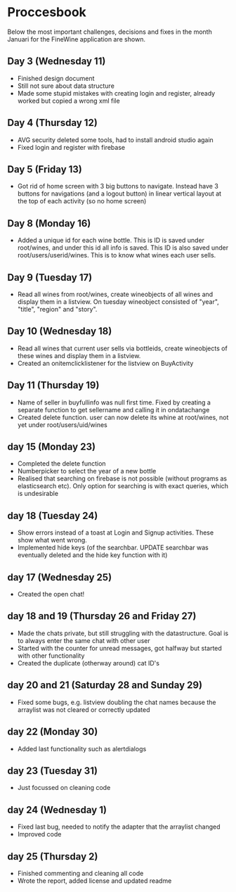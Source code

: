 # Proccesbook 
Below the most important challenges, decisions and fixes in the month Januari for the FineWine application are shown. 

## Day 3 (Wednesday 11)
* Finished design document
* Still not sure about data structure
* Made some stupid mistakes with creating login and register, already worked but copied a wrong xml file

## Day 4 (Thursday 12)
* AVG security deleted some tools, had to install android studio again
* Fixed login and register with firebase

## Day 5 (Friday 13)
* Got rid of home screen with 3 big buttons to navigate. Instead have 3 buttons for navigations (and a logout button) in linear vertical layout at the top of each activity (so no home screen)

## Day 8 (Monday 16)
* Added a unique id for each wine bottle. This is ID is saved under root/wines, and under this id all info is saved. This ID is also saved under  root/users/userid/wines. This is to know what wines each user sells.

## Day 9 (Tuesday 17)
* Read all wines from root/wines, create wineobjects of all wines and display them in a listview. On tuesday wineobject consisted of "year", "title", "region" and "story".

## Day 10 (Wednesday 18)
* Read all wines that current user sells via bottleids, create wineobjects of these wines and display them in a listview.
* Created an onitemclicklistener for the listview on BuyActivity

## Day 11 (Thursday 19)
* Name of seller in buyfullinfo was null first time. Fixed by creating a separate function to get sellername and calling it in ondatachange
* Created delete function. user can now delete its whine at root/wines, not yet under root/users/uid/wines

## day 15 (Monday 23)
* Completed the delete function
* Numberpicker to select the year of a new bottle
* Realised that searching on firebase is not possible (without programs as elasticsearch etc). Only option for searching is with exact queries, which is undesirable

## day 18 (Tuesday 24)
* Show errors instead of a toast at Login and Signup activities. These show what went wrong.
* Implemented hide keys (of the searchbar. UPDATE searchbar was eventually deleted and the hide key function with it)

## day 17 (Wednesday 25)
* Created the open chat! 

## day 18 and 19 (Thursday 26 and Friday 27)
* Made the chats private, but still struggling with the datastructure. Goal is to always enter the same chat with other user
* Started with the counter for unread messages, got halfway but started with other functionality
* Created the duplicate (otherway around) cat ID's

## day 20 and 21 (Saturday 28 and Sunday 29)
* Fixed some bugs, e.g. listview doubling the chat names because the arraylist was not cleared or correctly updated

## day 22 (Monday 30)
* Added last functionality such as alertdialogs

## day 23 (Tuesday 31)
* Just focussed on cleaning code

## day 24 (Wednesday 1)
* Fixed last bug, needed to notify the adapter that the arraylist changed
* Improved code

## day 25 (Thursday 2)
* Finished commenting and cleaning all code
* Wrote the report, added license and updated readme


